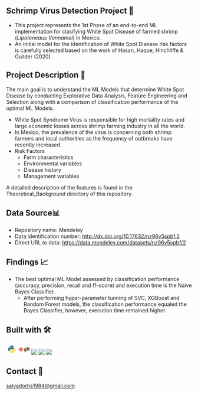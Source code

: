 ## Schrimp Virus Detection Project 🦐
* This project represents the 1st Phase of an end-to-end ML implementation for clasifying White Spot Disease of farmed shrimp (_Lipoteneaus Vannamei_) in Mexico.   
* An initial model for the identification of White Spot Disease risk factors is carefully selected based on the work of Hasan, Haque, Hinchliffe & Guilder (2020).

## Project Description 📑
The main goal is to understand the ML Models that determine White Spot Disease by conducting Explorative Data Analysis, Feature Engineering and Selection along with a comparison of classification performance of the optimal ML Models.

- White Spot Syndrome Virus is responsible for high mortality rates and large economic losses across shrimp farming industry in all the world. 
- In Mexico, the prevalence of the virus is concerning both shrimp farmers and local authorities as the frequency of outbreaks have recently increased.
- Risk Factors
  - Farm characteristics
  - Environmental variables 
  - Disease history 
  - Management variables

A detailed description of the features is found in the Theoretical_Background directory of this repository.

## Data Source📊
- Repository name: Mendeley 
- Data identification number: http://dx.doi.org/10.17632/nz96v5spbf.2 
- Direct URL to data: https://data.mendeley.com/datasets/nz96v5spbf/2

## Findings 📈
- The best optimal ML Model assessed by classification performance (accuracy, precision, recall and f1-score) and execution time is the Naive Bayes Classifier. 
  - After performing hyper-parameter tunning of SVC, XGBoost and Random Forest models, the classification performance equaled the Bayes Classifier, however, execution time remained higher. 
  

## Built with 🛠️
<code><img height="30" src="https://raw.githubusercontent.com/github/explore/80688e429a7d4ef2fca1e82350fe8e3517d3494d/topics/python/python.png"></code>
<code><img height="30" src="https://raw.githubusercontent.com/github/explore/80688e429a7d4ef2fca1e82350fe8e3517d3494d/topics/git/git.png"></code>
<code><img height="30" src="https://raw.githubusercontent.com/numpy/numpy/7e7f4adab814b223f7f917369a72757cd28b10cb/branding/icons/numpylogo.svg"></code>
<code><img height="30" src="https://raw.githubusercontent.com/pandas-dev/pandas/761bceb77d44aa63b71dda43ca46e8fd4b9d7422/web/pandas/static/img/pandas.svg"></code>
<code><img height="30" src="https://matplotlib.org/_static/logo2.svg"></code>
</code>

## Contact 📧
salvadorhs1984@gmail.com 
